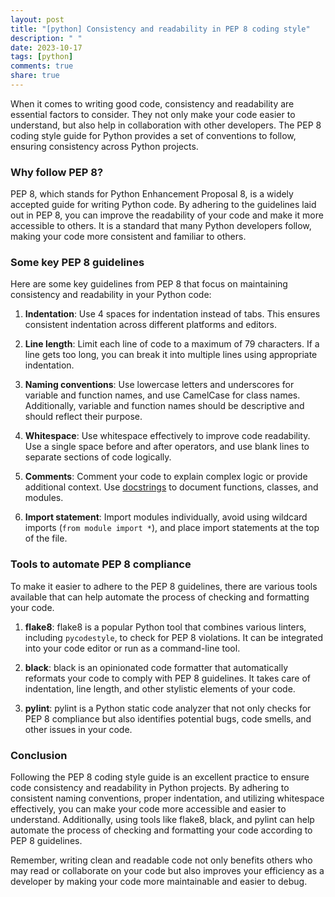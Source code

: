 ```yaml
---
layout: post
title: "[python] Consistency and readability in PEP 8 coding style"
description: " "
date: 2023-10-17
tags: [python]
comments: true
share: true
---
```


When it comes to writing good code, consistency and readability are essential factors to consider. They not only make your code easier to understand, but also help in collaboration with other developers. The PEP 8 coding style guide for Python provides a set of conventions to follow, ensuring consistency across Python projects.

### Why follow PEP 8?

PEP 8, which stands for Python Enhancement Proposal 8, is a widely accepted guide for writing Python code. By adhering to the guidelines laid out in PEP 8, you can improve the readability of your code and make it more accessible to others. It is a standard that many Python developers follow, making your code more consistent and familiar to others.

### Some key PEP 8 guidelines

Here are some key guidelines from PEP 8 that focus on maintaining consistency and readability in your Python code:

1. **Indentation**: Use 4 spaces for indentation instead of tabs. This ensures consistent indentation across different platforms and editors.

2. **Line length**: Limit each line of code to a maximum of 79 characters. If a line gets too long, you can break it into multiple lines using appropriate indentation.

3. **Naming conventions**: Use lowercase letters and underscores for variable and function names, and use CamelCase for class names. Additionally, variable and function names should be descriptive and should reflect their purpose.

4. **Whitespace**: Use whitespace effectively to improve code readability. Use a single space before and after operators, and use blank lines to separate sections of code logically.

5. **Comments**: Comment your code to explain complex logic or provide additional context. Use [docstrings](https://www.python.org/dev/peps/pep-0257/) to document functions, classes, and modules.

6. **Import statement**: Import modules individually, avoid using wildcard imports (`from module import *`), and place import statements at the top of the file.

### Tools to automate PEP 8 compliance

To make it easier to adhere to the PEP 8 guidelines, there are various tools available that can help automate the process of checking and formatting your code.

1. **flake8**: flake8 is a popular Python tool that combines various linters, including `pycodestyle`, to check for PEP 8 violations. It can be integrated into your code editor or run as a command-line tool.

2. **black**: black is an opinionated code formatter that automatically reformats your code to comply with PEP 8 guidelines. It takes care of indentation, line length, and other stylistic elements of your code.

3. **pylint**: pylint is a Python static code analyzer that not only checks for PEP 8 compliance but also identifies potential bugs, code smells, and other issues in your code.

### Conclusion

Following the PEP 8 coding style guide is an excellent practice to ensure code consistency and readability in Python projects. By adhering to consistent naming conventions, proper indentation, and utilizing whitespace effectively, you can make your code more accessible and easier to understand. Additionally, using tools like flake8, black, and pylint can help automate the process of checking and formatting your code according to PEP 8 guidelines.

Remember, writing clean and readable code not only benefits others who may read or collaborate on your code but also improves your efficiency as a developer by making your code more maintainable and easier to debug.